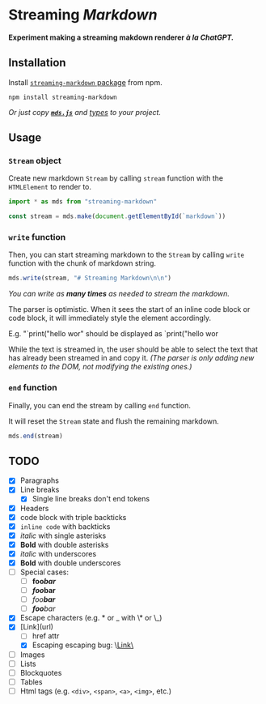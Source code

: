 # Streaming *Markdown*

**Experiment making a streaming makdown renderer *à la ChatGPT.***

## Installation

Install [`streaming-markdown` package](https://www.npmjs.com/package/streaming-markdown) from npm.

```
npm install streaming-markdown
```

*Or just copy [**`mds.js`**](https://github.com/thetarnav/streaming-markdown/blob/main/mds.js) and [types](https://github.com/thetarnav/streaming-markdown/blob/main/types.d.ts) to your project.*

## Usage

### `Stream` object

Create new markdown `Stream` by calling `stream` function with the `HTMLElement` to render to.

```js
import * as mds from "streaming-markdown"

const stream = mds.make(document.getElementById(`markdown`))
```

### `write` function

Then, you can start streaming markdown to the `Stream` by calling `write` function with the chunk of markdown string.

```js
mds.write(stream, "# Streaming Markdown\n\n")
```

*You can write as **many times** as needed to stream the markdown.*

The parser is optimistic.
When it sees the start of an inline code block or code block,
it will immediately style the element accordingly.

E.g. "\`print("hello wor" should be displayed as `print("hello wor

While the text is streamed in, the user should be able to select the text that has already been streamed in and copy it.
*(The parser is only adding new elements to the DOM, not modifying the existing ones.)*

### `end` function

Finally, you can end the stream by calling `end` function.

It will reset the `Stream` state and flush the remaining markdown.

```js
mds.end(stream)
```

## TODO

- [x] Paragraphs
- [x] Line breaks
    - [x] Single line breaks don't end tokens
- [x] Headers
- [x] code block with triple backticks
- [x] `inline code` with backticks
- [x] *italic* with single asterisks
- [x] **Bold** with double asterisks
- [x] _italic_ with underscores
- [x] __Bold__ with double underscores
- [ ] Special cases:
    - [ ] **foo*bar***
    - [ ] ***foo*bar**
    - [ ] *foo**bar***
    - [ ] ***foo**bar*
- [x] Escape characters (e.g. \* or \_ with \\\* or \\\_)
- [x] \[Link\](url)
    - [ ] href attr
    - [x] Escaping escaping bug: \\[Link\\](url)
- [ ] Images
- [ ] Lists
- [ ] Blockquotes
- [ ] Tables
- [ ] Html tags (e.g. `<div>`, `<span>`, `<a>`, `<img>`, etc.)